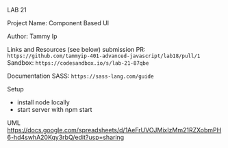 LAB 21

Project Name: Component Based UI

Author: Tammy Ip

Links and Resources (see below)
submission PR: `https://github.com/tammyip-401-advanced-javascript/lab18/pull/1`
Sandbox: `https://codesandbox.io/s/lab-21-87qbe`

Documentation
SASS: `https://sass-lang.com/guide`


Setup

+ install node locally
+ start server with npm start

UML
https://docs.google.com/spreadsheets/d/1AeFrUVOJMixIzMm21RZXobmPH6-hd4swhA20Kqy3rbQ/edit?usp=sharing








